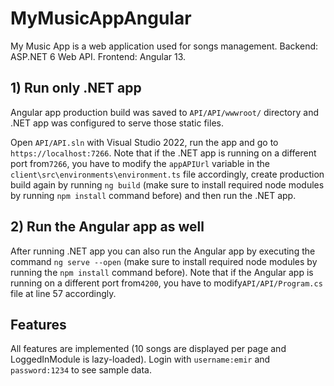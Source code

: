 # MyMusicAppAngular

My Music App is a web application used for songs management. Backend: ASP.NET 6 Web API. Frontend: Angular 13.

## 1) Run only .NET app

Angular app production build was saved to `API/API/wwwroot/` directory and .NET app was configured to serve those static files.

Open `API/API.sln` with Visual Studio 2022, run the app and go to `https://localhost:7266`. Note that if the .NET app is running on a different port from`7266`, you have to modify the `appAPIUrl` variable in the `client\src\environments\environment.ts` file accordingly, create production build again by running `ng build` (make sure to install required node modules by running `npm install` command before) and then run the .NET app.

## 2) Run the Angular app as well

After running .NET app you can also run the Angular app by executing the command `ng serve --open` (make sure to install required node modules by running the `npm install` command before). Note that if the Angular app is running on a different port from`4200`, you have to modify`API/API/Program.cs` file at line 57 accordingly.

## Features

All features are implemented (10 songs are displayed per page and LoggedInModule is lazy-loaded). Login with `username:emir` and `password:1234` to see sample data.
